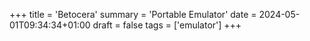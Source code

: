 +++
title = 'Betocera'
summary = 'Portable Emulator'
date = 2024-05-01T09:34:34+01:00
draft = false
tags = ['emulator']
+++
